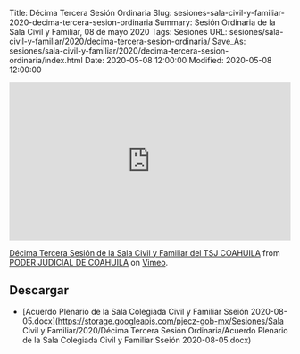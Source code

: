 Title: Décima Tercera Sesión Ordinaria
Slug: sesiones-sala-civil-y-familiar-2020-decima-tercera-sesion-ordinaria
Summary: Sesión Ordinaria de la Sala Civil y Familiar, 08 de mayo 2020
Tags: Sesiones
URL: sesiones/sala-civil-y-familiar/2020/decima-tercera-sesion-ordinaria/
Save_As: sesiones/sala-civil-y-familiar/2020/decima-tercera-sesion-ordinaria/index.html
Date: 2020-05-08 12:00:00
Modified: 2020-05-08 12:00:00


<div style="padding:56.25% 0 0 0;position:relative;"><iframe src="https://player.vimeo.com/video/416566455" style="position:absolute;top:0;left:0;width:100%;height:100%;" frameborder="0" allow="autoplay; fullscreen" allowfullscreen></iframe></div><script src="https://player.vimeo.com/api/player.js"></script><p><a href="https://vimeo.com/416566455">D&eacute;cima Tercera Sesi&oacute;n de la Sala Civil y Familiar del TSJ COAHUILA</a> from <a href="https://vimeo.com/user103229504">PODER JUDICIAL DE COAHUILA</a> on <a href="https://vimeo.com">Vimeo</a>.</p>


## Descargar


* [Acuerdo Plenario de la Sala Colegiada Civil y Familiar Sseión 2020-08-05.docx](https://storage.googleapis.com/pjecz-gob-mx/Sesiones/Sala Civil y Familiar/2020/Décima Tercera Sesión Ordinaria/Acuerdo Plenario de la Sala Colegiada Civil y Familiar Sseión 2020-08-05.docx)


